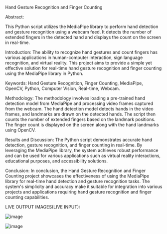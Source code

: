 Hand Gesture Recognition and Finger Counting

Abstract:

This Python script utilizes the MediaPipe library to perform hand detection and gesture recognition using a webcam feed. It detects the number of extended fingers in the detected hand and displays the count on the screen in real-time.

Introduction:
The ability to recognize hand gestures and count fingers has various applications in human-computer interaction, sign language recognition, and virtual reality. This project aims to provide a simple yet effective solution for real-time hand gesture recognition and finger counting using the MediaPipe library in Python.

Keywords:
Hand Gesture Recognition, Finger Counting, MediaPipe, OpenCV, Python, Computer Vision, Real-time, Webcam.

Methodology:
The methodology involves loading a pre-trained hand detection model from MediaPipe and processing video frames captured from the webcam. The hand detection model detects hands in the video frames, and landmarks are drawn on the detected hands. The script then counts the number of extended fingers based on the landmark positions. The finger count is displayed on the screen along with the hand landmarks using OpenCV.

Results and Discussion:
The Python script demonstrates accurate hand detection, gesture recognition, and finger counting in real-time. By leveraging the MediaPipe library, the system achieves robust performance and can be used for various applications such as virtual reality interactions, educational purposes, and accessibility solutions.

Conclusion:
In conclusion, the Hand Gesture Recognition and Finger Counting project showcases the effectiveness of using the MediaPipe library for real-time hand detection and gesture recognition tasks. The system's simplicity and accuracy make it suitable for integration into various projects and applications requiring hand gesture recognition and finger counting capabilities.

LIVE OUTPUT IMAGES(LIVE INPUT):

![image](https://github.com/genin6382/number-recog/assets/100513712/d50da423-ff2b-4d9c-9a7a-b325ca269c4a)

![image](https://github.com/genin6382/number-recog/assets/100513712/4eafa1a0-2b2d-4a07-89e4-a3b311938744)


